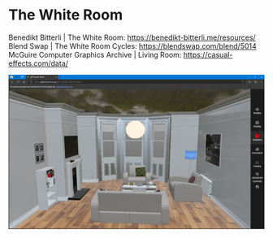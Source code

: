 # The White Room

Benedikt Bitterli | The White Room: https://benedikt-bitterli.me/resources/  
Blend Swap | The White Room Cycles: https://blendswap.com/blend/5014  
McGuire Computer Graphics Archive | Living Room: https://casual-effects.com/data/  

![](README.png)  

